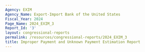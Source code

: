 ```yaml
---
Agency: EXIM
Agency_Name: Export-Import Bank of the United States
Fiscal_Year: 2024
Page_Name: 2024_EXIM_3
Report_Id: '3'
layout: congressional-reports
permalink: /resources/congressional-reports/2024_EXIM_3
title: Improper Payment and Unknown Payment Estimation Report
---
```

